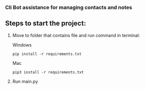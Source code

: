 ### Cli Bot assistance for managing contacts and notes

## Steps to start the project:

1. Move to folder that contains file and run command in terminal:
  
   Windows
   ```
   pip install -r requirements.txt
   ```
   Mac
   ```
   pip3 install -r requirements.txt
   ```

2. Run main.py
